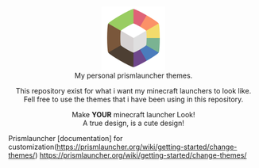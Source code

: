 <p align="center">
  <img src="https://github.com/tiffylikecat/prismlauncherThemes/blob/main/catppuccin/prismlauncherLogo.png" alt="prismlauncherLogo"><br>
  My personal prismlauncher themes.
</p>

<p align="center">
This repository exist for what i want my minecraft launchers to look like.<br> Fell free to use the themes that i have been using in this repository.
</p>

<p align="center">
Make <b>YOUR</b> minecraft launcher Look!<br>
A true design, is a cute design! 
</p>

Prismlauncher [documentation] for customization(https://prismlauncher.org/wiki/getting-started/change-themes/)
https://prismlauncher.org/wiki/getting-started/change-themes/
